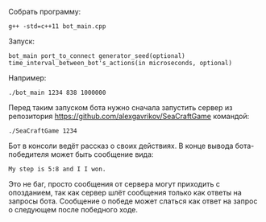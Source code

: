 Собрать программу:

    g++ -std=c++11 bot_main.cpp
  
Запуск:

    bot_main port_to_connect generator_seed(optional) time_interval_between_bot's_actions(in microseconds, optional)
    
Например:

    ./bot_main 1234 838 1000000
    
Перед таким запуском бота нужно сначала запустить сервер из репозитория https://github.com/alexgavrikov/SeaCraftGame командой:

    ./SeaCraftGame 1234

Бот в консоли ведёт рассказ о своих действиях.
В конце вывода бота-победителя может быть сообщение вида:

    My step is 5:8 and I I won.
    
Это не баг, просто сообщения от сервера могут приходить с опозданием, так как сервер шлёт сообщения только как ответы на запросы
бота. Сообщение о победе может слаться как ответ на запрос о следующем после победного ходе. 
